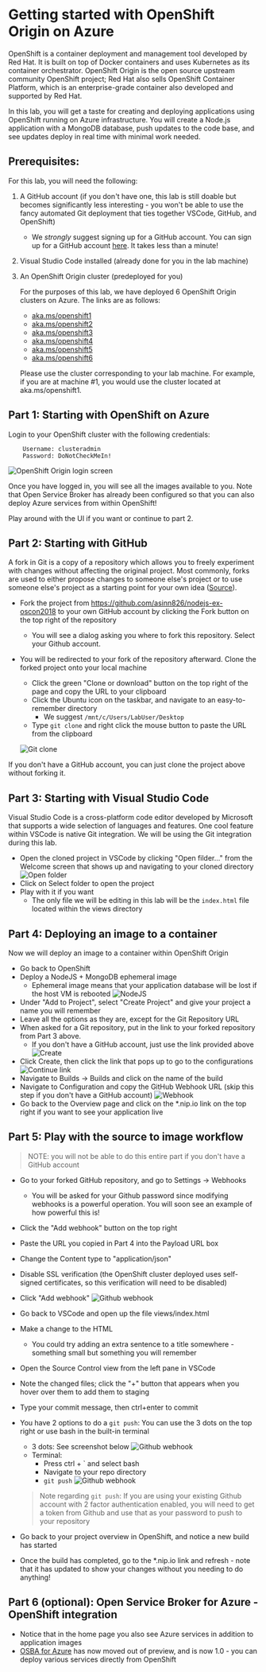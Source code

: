 # Getting started with OpenShift Origin on Azure

OpenShift is a container deployment and management tool developed by Red Hat. It is built on top of Docker containers and uses Kubernetes as its container orchestrator. OpenShift Origin is the open source upstream community OpenShift project; Red Hat also sells OpenShift Container Platform, which is an enterprise-grade container also developed and supported by Red Hat.

In this lab, you will get a taste for creating and deploying applications using OpenShift running on Azure infrastructure. You will create a Node.js application with a MongoDB database, push updates to the code base, and see updates deploy in real time with minimal work needed.

## Prerequisites:
For this lab, you will need the following:
1. A GitHub account (if you don't have one, this lab is still doable but becomes significantly less interesting - you won't be able to use the fancy automated Git deployment that ties together VSCode, GitHub, and OpenShift)
    - We _strongly_ suggest signing up for a GitHub account. You can sign up for a GitHub account [here](https://github.com/join). It takes less than a minute!
1. Visual Studio Code installed (already done for you in the lab machine)
1. An OpenShift Origin cluster (predeployed for you)

    For the purposes of this lab, we have deployed 6 OpenShift Origin clusters on Azure. The links are as follows:
    - [aka.ms/openshift1](https://aka.ms/openshift1)
    - [aka.ms/openshift2](https://aka.ms/openshift2)
    - [aka.ms/openshift3](https://aka.ms/openshift3)
    - [aka.ms/openshift4](https://aka.ms/openshift4)
    - [aka.ms/openshift5](https://aka.ms/openshift5)
    - [aka.ms/openshift6](https://aka.ms/openshift6)

    Please use the cluster corresponding to your lab machine. For example, if you are at machine #1, you would use the cluster located at aka.ms/openshift1.

## Part 1: Starting with OpenShift on Azure
Login to your OpenShift cluster with the following credentials:

        Username: clusteradmin
        Password: DoNotCheckMeIn!

![OpenShift Origin login screen](./pictures/1.1.png "OpenShift Origin login screen")

Once you have logged in, you will see all the images available to you. Note that Open Service Broker has already been configured so that you can also deploy Azure services from within OpenShift!

Play around with the UI if you want or continue to part 2.

## Part 2: Starting with GitHub
A fork in Git is a copy of a repository which allows you to freely experiment with changes without affecting the original project. Most commonly, forks are used to either propose changes to someone else's project or to use someone else's project as a starting point for your own idea ([Source](https://help.github.com/articles/fork-a-repo/)).

- Fork the project from https://github.com/asinn826/nodejs-ex-oscon2018 to your own GitHub account by clicking the Fork button on the top right of the repository
    - You will see a dialog asking you where to fork this repository. Select your Github account.
- You will be redirected to your fork of the repository afterward. Clone the forked project onto your local machine 
    - Click the green "Clone or download" button on the top right of the page and copy the URL to your clipboard
    - Click the Ubuntu icon on the taskbar, and navigate to an easy-to-remember directory
        - We suggest ```/mnt/c/Users/LabUser/Desktop```
    - Type ```git clone``` and right click the mouse button to paste the URL from the clipboard

    ![Git clone](./pictures/2.1.png "Git clone")

If you don't have a GitHub account, you can just clone the project above without forking it.

## Part 3: Starting with Visual Studio Code
Visual Studio Code is a cross-platform code editor developed by Microsoft that supports a wide selection of languages and features. One cool feature within VSCode is native Git integration. We will be using the Git integration during this lab. 

- Open the cloned project in VSCode by clicking "Open filder..." from the Welcome screen that shows up and navigating to your cloned directory
![Open folder](./pictures/3.1.png "Open folder")
- Click on Select folder to open the project
- Play with it if you want
    - The only file we will be editing in this lab will be the ```index.html``` file located within the views directory

## Part 4: Deploying an image to a container
Now we will deploy an image to a container within OpenShift Origin
- Go back to OpenShift
- Deploy a NodeJS + MongoDB ephemeral image
    - Ephemeral image means that your application database will be lost if the host VM is rebooted
    ![NodeJS](./pictures/4.1.png "NodeJS")
- Under "Add to Project", select "Create Project" and give your project a name you will remember
- Leave all the options as they are, except for the Git Repository URL
- When asked for a Git repository, put in the link to your forked repository from Part 3 above.
    - If you don't have a GitHub account, just use the link provided above
    ![Create](./pictures/4.2.png "Create")
- Click Create, then click the link that pops up to go to the configurations
    ![Continue link](./pictures/4.3.png "Continue link")
- Navigate to Builds -> Builds and click on the name of the build
- Navigate to Configuration and copy the GitHub Webhook URL (skip this step if you don't have a GitHub account)
    ![Webhook](./pictures/4.4.png "Webhook")
- Go back to the Overview page and click on the *.nip.io link on the top right if you want to see your application live

## Part 5: Play with the source to image workflow
> NOTE: you will not be able to do this entire part if you don't have a GitHub account

- Go to your forked GitHub repository, and go to Settings -> Webhooks
    - You will be asked for your Github password since modifying webhooks is a powerful operation. You will soon see an example of how powerful this is!
- Click the "Add webhook" button on the top right
- Paste the URL you copied in Part 4 into the Payload URL box
- Change the Content type to "application/json"
- Disable SSL verification (the OpenShift cluster deployed uses self-signed certificates, so this verification will need to be disabled)
- Click "Add webhook"
    ![Github webhook](./pictures/5.1.png "Github webhook")
- Go back to VSCode and open up the file views/index.html
- Make a change to the HTML
    * You could try adding an extra sentence to a title somewhere - something small but something you will remember
- Open the Source Control view from the left pane in VSCode
- Note the changed files; click the "+" button that appears when you hover over them to add them to staging
- Type your commit message, then ctrl+enter to commit
- You have 2 options to do a ```git push```: You can use the 3 dots on the top right or use bash in the built-in terminal
    - 3 dots: See screenshot below
        ![Github webhook](./pictures/5.2.png "Github webhook")
    - Terminal: 
        - Press ctrl + ` and select bash
        - Navigate to your repo directory
        - ```git push```
        ![Github webhook](./pictures/5.3.png "Github webhook")
    
    > Note regarding ```git push```: If you are using your existing Github account with 2 factor authentication enabled, you will need to get a token from Github and use that as your password to push to your repository
    
- Go back to your project overview in OpenShift, and notice a new build has started
- Once the build has completed, go to the *.nip.io link and refresh - note that it has updated to show your changes without you needing to do anything!

## Part 6 (optional): Open Service Broker for Azure - OpenShift integration
- Notice that in the home page you also see Azure services in addition to application images
- [OSBA for Azure](https://open.microsoft.com/2018/06/27/announcing-open-service-broker-for-azure-1-0-kubernetes/) has now moved out of preview, and is now 1.0 - you can deploy various services directly from OpenShift

